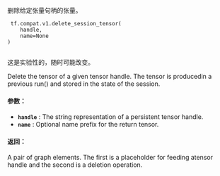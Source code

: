 删除给定张量句柄的张量。

```
 tf.compat.v1.delete_session_tensor(
    handle,
    name=None
)
 
```

这是实验性的，随时可能改变。

Delete the tensor of a given tensor handle. The tensor is producedin a previous run() and stored in the state of the session.

#### 参数：
- **`handle`** : The string representation of a persistent tensor handle.
- **`name`** : Optional name prefix for the return tensor.


#### 返回：
A pair of graph elements. The first is a placeholder for feeding atensor handle and the second is a deletion operation.

